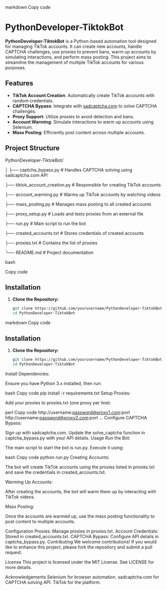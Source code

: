 markdown
Copy code
# PythonDeveloper-TiktokBot

**PythonDeveloper-TiktokBot** is a Python-based automation tool designed for managing TikTok accounts. It can create new accounts, handle CAPTCHA challenges, use proxies to prevent bans, warm up accounts by simulating interactions, and perform mass posting. This project aims to streamline the management of multiple TikTok accounts for various purposes.

## Features

- **TikTok Account Creation**: Automatically create TikTok accounts with random credentials.
- **CAPTCHA Bypass**: Integrate with [sadcaptcha.com](https://www.sadcaptcha.com/?ref=angell) to solve CAPTCHA challenges.
- **Proxy Support**: Utilize proxies to avoid detection and bans.
- **Account Warming**: Simulate interactions to warm up accounts using Selenium.
- **Mass Posting**: Efficiently post content across multiple accounts.


## Project Structure


PythonDeveloper-TiktokBot/

│
├── captcha_bypass.py # Handles CAPTCHA solving using sadcaptcha.com API

├── tiktok_account_creation.py # Responsible for creating TikTok accounts

├── account_warming.py # Warms up TikTok accounts by watching videos

├── mass_posting.py # Manages mass posting to all created accounts

├── proxy_setup.py # Loads and tests proxies from an external file

├── run.py # Main script to run the bot

├── created_accounts.txt # Stores credentials of created accounts

├── proxies.txt # Contains the list of proxies

└── README.md # Project documentation


bash

Copy code


## Installation

1. **Clone the Repository:**

   ```bash
   git clone https://github.com/yourusername/PythonDeveloper-TiktokBot.git
   cd PythonDeveloper-TiktokBot
   
markdown
Copy code
## Installation

1. **Clone the Repository:**

   ```bash
   git clone https://github.com/yourusername/PythonDeveloper-TiktokBot.git
   cd PythonDeveloper-TiktokBot
Install Dependencies:

Ensure you have Python 3.x installed, then run:

bash
Copy code
pip install -r requirements.txt
Setup Proxies:

Add your proxies to proxies.txt (one proxy per line):

perl
Copy code
http://username:password@proxy1.com:port
http://username:password@proxy2.com:port
...
Configure CAPTCHA Bypass:

Sign up with sadcaptcha.com.
Update the solve_captcha function in captcha_bypass.py with your API details.
Usage
Run the Bot:

The main script to start the bot is run.py. Execute it using:

bash
Copy code
python run.py
Creating Accounts:

The bot will create TikTok accounts using the proxies listed in proxies.txt and save the credentials in created_accounts.txt.

Warming Up Accounts:

After creating the accounts, the bot will warm them up by interacting with TikTok videos.

Mass Posting:

Once the accounts are warmed up, use the mass posting functionality to post content to multiple accounts.

Configuration
Proxies: Manage proxies in proxies.txt.
Account Credentials: Stored in created_accounts.txt.
CAPTCHA Bypass: Configure API details in captcha_bypass.py.
Contributing
We welcome contributions! If you would like to enhance this project, please fork the repository and submit a pull request.

License
This project is licensed under the MIT License. See LICENSE for more details.

Acknowledgements
Selenium for browser automation.
sadcaptcha.com for CAPTCHA solving API.
TikTok for the platform.
